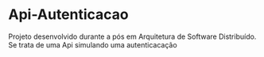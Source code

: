 # Api-Autenticacao
Projeto desenvolvido durante a pós em Arquitetura de Software Distribuído. Se trata de uma Api simulando uma autenticacação
